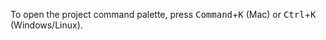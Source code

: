 To open the project command palette, press <kbd>Command</kbd>+<kbd>K</kbd> (Mac) or <kbd>Ctrl</kbd>+<kbd>K</kbd> (Windows/Linux).
